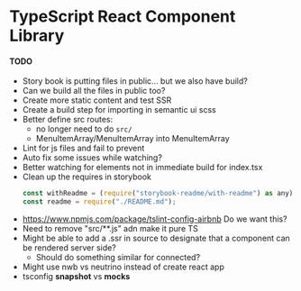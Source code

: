 # TypeScript React Component Library

#### TODO
* Story book is putting files in public... but we also have build?
* Can we build all the files in public too?
* Create more static content and test SSR
* Create a build step for importing in semantic ui scss 
* Better define src routes:
    * no longer need to do `src/`
    * MenuItemArray/MenuItemArray into MenuItemArray
* Lint for js files and fail to prevent
* Auto fix some issues while watching?
* Better watching for elements not in immediate build for index.tsx
* Clean up the requires in storybook
    ```js
    const withReadme = (require("storybook-readme/with-readme") as any).default;
    const readme = require("./README.md");
    ```
* https://www.npmjs.com/package/tslint-config-airbnb Do we want this?
* Need to remove     "src/**.js" adn make it pure TS
* Might be able to add a .ssr in source to designate that a component can be rendered server side?
    * Should do something similar for connected?
* Might use nwb vs neutrino instead of create react app
* tsconfig __snapshot__ vs __mocks__

